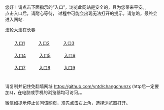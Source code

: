 您好！请点击下面指示的“入口”，浏览此网站是安全的，且为您带来平安。。 <br/>
点击入口后，请耐心等待， 过程中可能会出现无法打开的提示，请忽略，最终会进入网站. </br>

法轮大法在长春<br/>
<div style="padding:10px"><a style="margin:20px" target="_blank" href="https://dvb8w80qfleyu.cloudfront.net/2Qpsp?qures" id="ccLink1" rel="nofollow">入口1</a> <a target="_blank" style="margin:20px" href="https://d2jj75cuqokax0.cloudfront.net/2Qpsp?hmnvbz" id="ccLink2" rel="nofollow">入口2</a> <a style="margin:20px" target="_blank" href="https://d1n8rsfnheczw7.cloudfront.net/2Qpsp?xbkylaw" id="ccLink3" rel="nofollow">入口3</a></div>

<div style="padding:10px" ><a style="margin:20px" target="_blank" href="https://dvb8w80qfleyu.cloudfront.net/2Qpsp?qures" id="ccLink4" rel="nofollow">入口4</a> <a style="margin:20px" href="https://d2jj75cuqokax0.cloudfront.net/2Qpsp?hmnvbz" target="_blank" id="ccLink5" rel="nofollow">入口5</a> <a style="margin:20px" href="https://d1n8rsfnheczw7.cloudfront.net/2Qpsp?xbkylaw" target="_blank" id="ccLink6" rel="nofollow">入口6</a></div>

<div style="padding:10px"><a style="margin:20px" target="_blank" href="https://dvb8w80qfleyu.cloudfront.net/2Qpsp?qures" id="ccLink7" rel="nofollow">入口7</a> <a style="margin:20px" href="https://d2jj75cuqokax0.cloudfront.net/2Qpsp?hmnvbz" target="_blank" id="ccLink8" rel="nofollow">入口8</a> <a style="margin:20px" target="_blank" href="https://d1n8rsfnheczw7.cloudfront.net/2Qpsp?xbkylaw" id="ccLink9" rel="nofollow">入口9</a></div>

<br/>



请复制并记住免翻墙网址 https://github.com/yntd/changchunzx (http后一定要加s)，在电脑或手机的浏览器均可访问。。<br/>

微信如提示停止访问该网页，须先点击右上角，选择浏览器打开。
